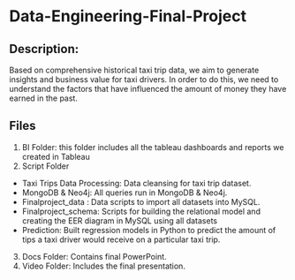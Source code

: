 # Data-Engineering-Final-Project
## Description: 
Based on comprehensive historical taxi trip data, we aim to generate insights and business value for taxi drivers. In order to do this, we need to understand the factors that have influenced the amount of money they have earned in the past. 

## Files
1. BI Folder: this folder includes all the tableau dashboards and reports we created in Tableau
2. Script Folder
  * Taxi Trips Data Processing: Data cleansing for taxi trip dataset. 
  * MongoDB & Neo4j: All queries run in MongoDB & Neo4j. 
  * Finalproject_data : Data scripts to import all datasets into MySQL.
  * Finalproject_schema: Scripts for building the relational model and creating the EER diagram in MySQL using all datasets
  * Prediction: Built regression models in Python to predict the amount of tips a taxi driver would receive on a particular taxi trip.
3. Docs Folder: Contains final PowerPoint.
4. Video Folder: Includes the final presentation. 
